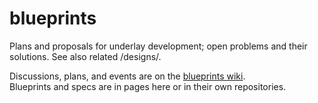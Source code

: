 # blueprints
Plans and proposals for underlay development; open problems and their solutions.  See also related /designs/.

Discussions, plans, and events are on the [blueprints wiki](https://github.com/underlay/blueprints/wiki).  
Blueprints and specs are in pages here or in their own repositories.
